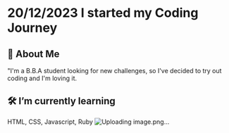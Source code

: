 
# 20/12/2023 I started my Coding Journey




## 🚀 About Me
"I'm a B.B.A student looking for new challenges, so I've decided to try out coding and I'm loving it. 

## 🛠 I’m currently learning
HTML, CSS, Javascript, Ruby 
![Uploading image.png…]()


